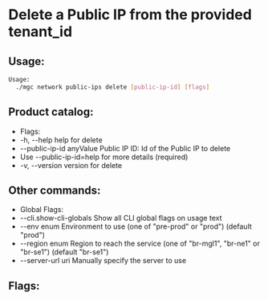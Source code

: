 # Delete a Public IP from the provided tenant_id

## Usage:
```bash
Usage:
  ./mgc network public-ips delete [public-ip-id] [flags]
```

## Product catalog:
- Flags:
- -h, --help                    help for delete
- --public-ip-id anyValue   Public IP ID: Id of the Public IP to delete
- Use --public-ip-id=help for more details (required)
- -v, --version                 version for delete

## Other commands:
- Global Flags:
- --cli.show-cli-globals   Show all CLI global flags on usage text
- --env enum               Environment to use (one of "pre-prod" or "prod") (default "prod")
- --region enum            Region to reach the service (one of "br-mgl1", "br-ne1" or "br-se1") (default "br-se1")
- --server-url uri         Manually specify the server to use

## Flags:
```bash

```

